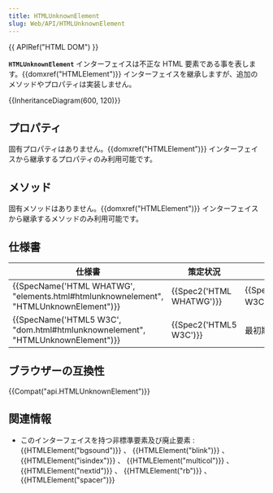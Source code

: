 ```yaml
---
title: HTMLUnknownElement
slug: Web/API/HTMLUnknownElement
---
```


{{ APIRef("HTML DOM") }}

**`HTMLUnknownElement`** インターフェイスは不正な HTML 要素である事を表します。{{domxref("HTMLElement")}} インターフェイスを継承しますが、追加のメソッドやプロパティは実装しません。

{{InheritanceDiagram(600, 120)}}

## プロパティ

固有プロパティはありません。{{domxref("HTMLElement")}} インターフェイスから継承するプロパティのみ利用可能です。

## メソッド

固有メソッドはありません。{{domxref("HTMLElement")}} インターフェイスから継承するメソッドのみ利用可能です。

## 仕様書

| 仕様書                                                                                                           | 策定状況                         | コメント                                      |
| ---------------------------------------------------------------------------------------------------------------- | -------------------------------- | --------------------------------------------- |
| {{SpecName('HTML WHATWG', "elements.html#htmlunknownelement", "HTMLUnknownElement")}} | {{Spec2('HTML WHATWG')}} | {{SpecName("HTML5 W3C")}} より変更無し |
| {{SpecName('HTML5 W3C', "dom.html#htmlunknownelement", "HTMLUnknownElement")}}         | {{Spec2('HTML5 W3C')}}     | 最初期の定義                                  |

## ブラウザーの互換性

{{Compat("api.HTMLUnknownElement")}}

## 関連情報

- このインターフェイスを持つ非標準要素及び廃止要素 : {{HTMLElement("bgsound")}} 、 {{HTMLElement("blink")}} 、 {{HTMLElement("isindex")}} 、 {{HTMLElement("multicol")}} 、 {{HTMLElement("nextid")}} 、 {{HTMLElement("rb")}} 、 {{HTMLElement("spacer")}}
